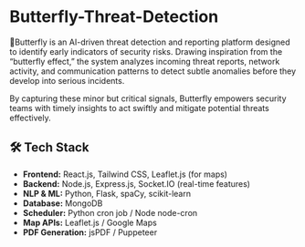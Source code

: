 # Butterfly-Threat-Detection

🦋Butterfly is an AI-driven threat detection and reporting platform designed to identify early indicators of security risks. Drawing inspiration from the “butterfly effect,” the system analyzes incoming threat reports, network activity, and communication patterns to detect subtle anomalies before they develop into serious incidents.

By capturing these minor but critical signals, Butterfly empowers security teams with timely insights to act swiftly and mitigate potential threats effectively.

## 🛠 Tech Stack

- **Frontend:** React.js, Tailwind CSS, Leaflet.js (for maps)  
- **Backend:** Node.js, Express.js, Socket.IO (real-time features)  
- **NLP & ML:** Python, Flask, spaCy, scikit-learn  
- **Database:** MongoDB  
- **Scheduler:** Python cron job / Node node-cron  
- **Map APIs:** Leaflet.js / Google Maps  
- **PDF Generation:** jsPDF / Puppeteer 

